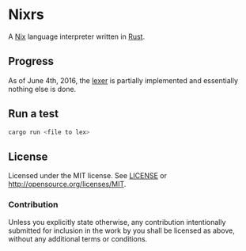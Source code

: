 # Nixrs

A [Nix][nix] language interpreter written in [Rust][rust].

## Progress

As of June 4th, 2016, the [lexer](src/parse.rs) is partially implemented and
essentially nothing else is done.

## Run a test

```sh
cargo run <file to lex>
```

## License

Licensed under the MIT license. See [LICENSE](LICENSE) or
http://opensource.org/licenses/MIT.

### Contribution

Unless you explicitly state otherwise, any contribution intentionally submitted
for inclusion in the work by you shall be licensed as above, without any
additional terms or conditions.

[nix]: http://nixos.org/nix/
[rust]: https://www.rust-lang.org/
